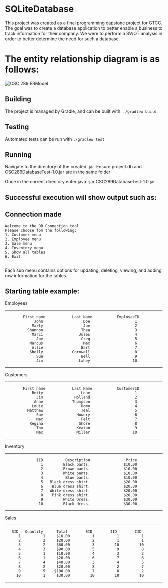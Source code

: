 # SQLiteDatabase
This project was created as a final programming capstone project for GTCC. The goal was to create a database application
to better enable a business to track information for their company. We were to perform a SWOT analysis in order to better
determine the need for such a database.


# The entity relationship diagram is as follows:
![CSC 289 ERModel](https://user-images.githubusercontent.com/66742430/161339704-dda09e08-772d-4eb5-9b69-ec8a0c5ec7d7.png)

## Building
The project is managed by Gradle, and can be built with:
`./gradlew build`

## Testing
Automated tests can be run with
```./gradlew test```

## Running

Navigate to the directory of the created .jar. Ensure project.db and CSC289DatabaseTest-1.0.jar are in the same folder

Once in the correct directory enter java -jar CSC289DatabaseTest-1.0.jar

Successful execution will show output such as:
--------------------------------------

Connection made
--------------------------------------
```````````````````````angular2html
Welcome to the DB Connection tool
Please choose fom the following:
1. Customer menu
2. Employee menu
3. Sale menu
4. Inventory menu
5. Show all tables
6. Exit


```````````````````````
Each sub menu contains options for updating, deleting, viewing, and adding row information for the tables.

## Starting table example:

Employees

-----------------------------------------------------------------------------------
  
            First name            Last Name           EmployeeID
                 John                  Doe                    1
                Marty                  Joe                    2
              Shannon                 Thea                    3
                Marci                Jules                    4
                  Joe                 Creg                    5
               Marcus                  Max                    6
                Allie                 Bart                    7
               Shelly             Cornwall                    8
                  Sue                 Bell                    9
                  Jim                Lahey                   10
        
-----------------------------------------------------------------------------------

Customers

-----------------------------------------------------------------------------------

            First name            Last Name           CustomerID
                Betty                 Loue                    1
                  Jim              Holland                    2
                 Anne             Thompson                    3
                Louie                 Domo                    4
              Matthew                 Teal                    5
                  Sue               Howery                    6
                  Max                 Felt                    7
               Regina                Shore                    8
                  Tom               Keaton                    9
                  Mac               Miller                   10

-----------------------------------------------------------------------------------

Inventory

-----------------------------------------------------------------------------------

                  IID          Description                Price
                    1         Black pants.               $10.00
                    2         Brown pants.               $10.00
                    3         White pants.               $10.00
                    4          Blue pants.               $10.00
                    5   Black dress shirt.               $20.00
                    6    Blue dress shirt.               $20.00
                    7   White dress shirt.               $20.00
                    8    Pink dress shirt.               $20.00
                    9         White Dress.               $30.00
                   10         Black dress.               $30.00

-----------------------------------------------------------------------------------

Sales

-----------------------------------------------------------------------------------

       SID   Quantity      Total        EID        IID        CID
          1          1     $10.00          1          1          1
          2          2     $20.00          2          1          1
          3          2     $60.00          3         10         10
          4          3     $90.00          5          9          8
          5          1     $10.00          4          3          2
          6          1     $20.00          6          7          6
          7          4     $40.00          3          4          5
          8          2     $20.00          8          2          7
          9          5    $100.00          7          8          2
         10          1     $30.00         10         10         10
-----------------------------------------------------------------------------------
